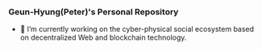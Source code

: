 ### Geun-Hyung(Peter)'s Personal Repository

- 🔭 I’m currently working on the cyber-physical social ecosystem based on decentralized Web and blockchain technology.

![<placeholder text>](https://github-readme-stats-ruby-one.vercel.app/api?username=geunkim)
  
<!--
**geunkim/geunkim** is a ✨ _special_ ✨ repository because its `README.md` (this file) appears on your GitHub profile.

Here are some ideas to get you started:

- 🔭 I’m currently working on ...
- 🌱 I’m currently learning ...
- 👯 I’m looking to collaborate on ...
- 🤔 I’m looking for help with ...
- 💬 Ask me about ...
- 📫 How to reach me: ..
- 😄 Pronouns: ...
- ⚡ Fun fact: ...
-->
